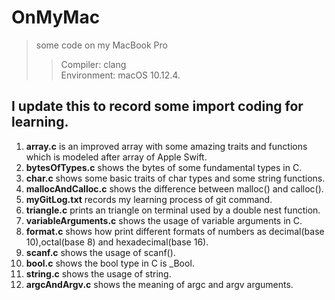 # OnMyMac
> some code on my MacBook Pro
>> Compiler: clang  
>>  Environment: macOS 10.12.4.   

## I update this to record some import coding for learning.  
1. **array.c** is an improved array with some amazing traits and functions which is modeled after array of Apple Swift.  
2. **bytesOfTypes.c** shows the bytes of some fundamental types in C.  
3. **char.c** shows some basic traits of char types and some string functions.  
4. **mallocAndCalloc.c** shows the difference between malloc() and calloc().  
5. **myGitLog.txt** records my learning process of git command.  
6. **triangle.c** prints an triangle on terminal used by a double nest function.  
7. **variableArguments.c** shows the usage of variable arguments in C.
8. **format.c** shows how print different formats of numbers as decimal(base 10),octal(base 8) and hexadecimal(base 16).  
9. **scanf.c** shows the usage of scanf().  
10. **bool.c** shows the bool type in C is _Bool.  
11. **string.c** shows the usage of string.  
12. **argcAndArgv.c** shows the meaning of argc and argv arguments.
